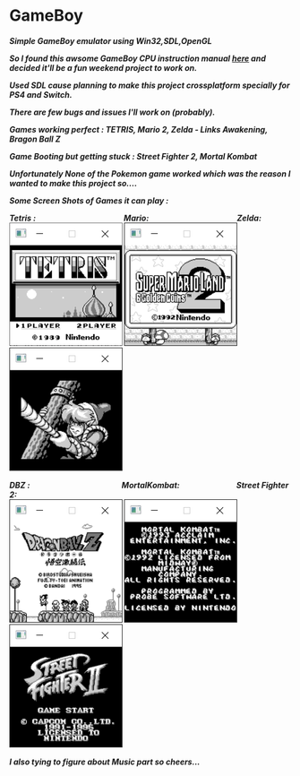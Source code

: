 # GameBoy

<h5>Simple GameBoy emulator using Win32,SDL,OpenGL

So I found this awsome GameBoy CPU instruction manual [here](http://marc.rawer.de/Gameboy/Docs/GBCPUman.pdf) and decided it'll be a fun weekend project to work on.

Used SDL cause planning to make this project crossplatform specially for PS4 and Switch.

There are few bugs and issues I'll work on (probably).

Games working perfect : TETRIS, Mario 2, Zelda - Links Awakening, Bragon Ball Z

Game Booting but getting stuck : Street Fighter 2, Mortal Kombat

Unfortunately None of the Pokemon game worked which was the reason I wanted to make this project so.... 

Some Screen Shots of Games it can play : 

Tetris :&emsp;&emsp;&emsp;&emsp;&emsp;&emsp;&emsp;&emsp;&emsp;&emsp;&emsp;&nbsp;Mario:&emsp;&emsp;&emsp;&emsp;&emsp;&emsp;&emsp;&emsp;&emsp;&emsp;&emsp;&nbsp;Zelda:<br>
![Tetris](https://github.com/Rvidye/GameBoy/blob/master/ROMS/TETRIS.PNG)
![Mario](https://github.com/Rvidye/GameBoy/blob/master/ROMS/mario2.PNG)
![Zelda](https://github.com/Rvidye/GameBoy/blob/master/ROMS/zelda.PNG)

DBZ :&emsp;&emsp;&emsp;&emsp;&emsp;&emsp;&emsp;&emsp;&emsp;&emsp;&emsp;&nbsp;&nbsp;&nbsp;MortalKombat:&emsp;&emsp;&emsp;&emsp;&emsp;&emsp;&emsp;&nbsp;Street Fighter 2:<br>
![DBZ](https://github.com/Rvidye/GameBoy/blob/master/ROMS/dbz.PNG)
![MK](https://github.com/Rvidye/GameBoy/blob/master/ROMS/mk.PNG)
![SF](https://github.com/Rvidye/GameBoy/blob/master/ROMS/SF.PNG)

I also tying to figure about Music part so cheers...
